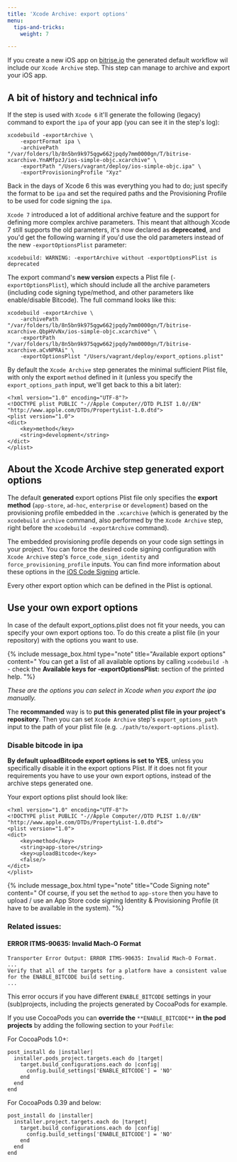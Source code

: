 ```yaml
---
title: 'Xcode Archive: export options'
menu:
  tips-and-tricks:
    weight: 7

---
```

If you create a new iOS app on [bitrise.io](https://www.bitrise.io/)
the generated default workflow wil include our `Xcode Archive` step.
This step can manage to archive and export your iOS app.

## A bit of history and technical info

If the step is used with `Xcode 6` it'll generate the following (legacy) command to export
the `ipa` of your app (you can see it in the step's log):

    xcodebuild -exportArchive \
    	-exportFormat ipa \
    	-archivePath "/var/folders/lb/8n5bn9k975qgw662jpqdy7mm0000gn/T/bitrise-xcarchive.YnAMfpzJ/ios-simple-objc.xcarchive" \
    	-exportPath "/Users/vagrant/deploy/ios-simple-objc.ipa" \
    	-exportProvisioningProfile "Xyz"

Back in the days of Xcode 6 this was everything you had to do; just specify the format to be `ipa`
and set the required paths and the Provisioning Profile to be used for code signing the `ipa`.

`Xcode 7` introduced a lot of additional archive feature and the support for
defining more complex archive parameters. This meant that although Xcode 7 still supports
the old parameters, it's now declared as **deprecated**, and you'd get
the following warning if you'd use the old parameters instead of the new `-exportOptionsPlist` parameter:

    xcodebuild: WARNING: -exportArchive without -exportOptionsPlist is deprecated

The export command's **new version** expects a Plist file (`-exportOptionsPlist`),
which should include all the archive parameters (including code signing type/method,
and other parameters like enable/disable Bitcode). The full command looks like this:

    xcodebuild -exportArchive \
    	-archivePath "/var/folders/lb/8n5bn9k975qgw662jpqdy7mm0000gn/T/bitrise-xcarchive.QbpHVvNx/ios-simple-objc.xcarchive" \
    	-exportPath "/var/folders/lb/8n5bn9k975qgw662jpqdy7mm0000gn/T/bitrise-xcarchive.aCvNPRAi" \
    	-exportOptionsPlist "/Users/vagrant/deploy/export_options.plist"

By default the `Xcode Archive` step generates the minimal sufficient Plist file,
with only the export `method` defined in it (unless you specify the `export_options_path` input,
we'll get back to this a bit later):

    <?xml version="1.0" encoding="UTF-8"?>
    <!DOCTYPE plist PUBLIC "-//Apple Computer//DTD PLIST 1.0//EN" "http://www.apple.com/DTDs/PropertyList-1.0.dtd">
    <plist version="1.0">
    <dict>
    	<key>method</key>
    	<string>development</string>
    </dict>
    </plist>

## About the Xcode Archive step generated export options

The default **generated** export options Plist file only specifies
the **export method** (`app-store`, `ad-hoc`, `enterprise` or `development`)
based on the provisioning profile embedded in the `.xcarchive` (which is generated by the `xcodebuild archive`
command, also performed by the `Xcode Archive` step, right before the `xcodebuild -exportArchive` command).

The embedded provisioning profile depends on your code sign settings in your project. You can force the desired code signing configuration with `Xcode Archive` step's `force_code_sign_identity` and `force_provisioning_profile` inputs.
You can find more information about these options in the [iOS Code Signing](/code-signing/ios-code-signing/create-signed-ipa-for-xcode/) article.

Every other export option which can be defined in the Plist is optional.

## Use your own export options

In case of the default export_options.plist does not fit your needs,
you can specify your own export options too.
To do this create a plist file (in your repository) with the options you want to use.

{% include message_box.html type="note" title="Available export options" content="
You can get a list of all available options by calling `xcodebuild -h` - check the **Available keys for -exportOptionsPlist:** section of the printed help. "%}

_These are the options you can select in Xcode when you export the ipa manually._

The **recommanded** way is to **put this generated plist file in your project's repository**.
Then you can set `Xcode Archive` step's `export_options_path` input
to the path of your plist file (e.g. `./path/to/export-options.plist`).

### Disable bitcode in ipa

**By default uploadBitcode export options is set to YES**, unless you specifically disable
it in the export options Plist.
If it does not fit your requirements you have to use your own export options,
instead of the archive steps generated one.

Your export options plist should look like:

    <?xml version="1.0" encoding="UTF-8"?>
    <!DOCTYPE plist PUBLIC "-//Apple Computer//DTD PLIST 1.0//EN" "http://www.apple.com/DTDs/PropertyList-1.0.dtd">
    <plist version="1.0">
    <dict>
    	<key>method</key>
    	<string>app-store</string>
    	<key>uploadBitcode</key>
    	<false/>
    </dict>
    </plist>

{% include message_box.html type="note" title="Code Signing note" content="
Of course, if you set the `method` to `app-store` then you have to upload / use an App Store code signing Identity & Provisioning Profile (it have to be available in the system).
"%}

### Related issues:

#### ERROR ITMS-90635: Invalid Mach-O Format

    Transporter Error Output: ERROR ITMS-90635: Invalid Mach-O Format.
    ...
    Verify that all of the targets for a platform have a consistent value for the ENABLE_BITCODE build setting.
    ...

This error occurs if you have different `ENABLE_BITCODE` settings
in your (sub)projects, including the projects generated by CocoaPods for example.

If you use CocoaPods you can **override the** `**ENABLE_BITCODE**` **in the pod projects** by adding
the following section to your `Podfile`:

For CocoaPods 1.0+:

    post_install do |installer|
      installer.pods_project.targets.each do |target|
        target.build_configurations.each do |config|
          config.build_settings['ENABLE_BITCODE'] = 'NO'
        end
      end
    end

For CocoaPods 0.39 and below:

    post_install do |installer|
      installer.project.targets.each do |target|
        target.build_configurations.each do |config|
          config.build_settings['ENABLE_BITCODE'] = 'NO'
        end
      end
    end